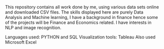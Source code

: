 This repository contains all work done by me, using various data sets online and downloaded CSV files.
The skills displayed here are purely Data Analysis and Machine learning, I have a background in finance hence
some of the projects will be Finance and Economics related. I have interests in NLP and image recognition.

Languages used: PYTHON and SQL
Visualization tools: Tableau
Also used Microsoft Excel
